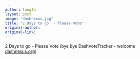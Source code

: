 ```yaml
---
author: tungfa
layout: post
image: "dashnexus.jpg"
title: "2 Days to go  - Please Vote"
original-author:
original-link:
---
```


2 Days to go  - Please Vote (bye bye DashVoteTracker - welcome [dashnexus.org](https://dashnexus.org/))
